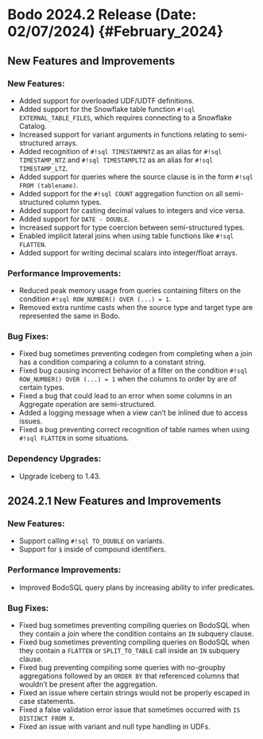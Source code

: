 # Bodo 2024.2 Release (Date: 02/07/2024) {#February_2024}

## New Features and Improvements

### New Features:

- Added support for overloaded UDF/UDTF definitions.
- Added support for the Snowflake table function `#!sql EXTERNAL_TABLE_FILES`, which requires connecting to a Snowflake Catalog.
- Increased support for variant arguments in functions relating to semi-structured arrays.
- Added recognition of `#!sql TIMESTAMPNTZ` as an alias for `#!sql TIMESTAMP_NTZ` and `#!sql TIMESTAMPLTZ` as an alias for `#!sql TIMESTAMP_LTZ`.
- Added support for queries where the source clause is in the form `#!sql FROM (tablename)`.
- Added support for the `#!sql COUNT` aggregation function on all semi-structured column types.
- Added support for casting decimal values to integers and vice versa.
- Added support for `DATE - DOUBLE`.
- Increased support for type coercion between semi-structured types.
- Enabled implicit lateral joins when using table functions like `#!sql FLATTEN`.
- Added support for writing decimal scalars into integer/float arrays.

### Performance Improvements:

- Reduced peak memory usage from queries containing filters on the condition `#!sql ROW_NUMBER() OVER (...) = 1`.
- Removed extra runtime casts when the source type and target type are represented the same in Bodo.

### Bug Fixes:

- Fixed bug sometimes preventing codegen from completing when a join has a condition comparing a column to a constant string.
- Fixed bug causing incorrect behavior of a filter on the condition `#!sql ROW_NUMBER() OVER (...) = 1` when the columns to order by are of certain types.
- Fixed a bug that could lead to an error when some columns in an Aggregate operation are semi-structured.
- Added a logging message when a view can’t be inlined due to access issues.
- Fixed a bug preventing correct recognition of table names when using `#!sql FLATTEN` in some situations.

### Dependency Upgrades:

- Upgrade Iceberg to 1.43.

## 2024.2.1 New Features and Improvements

### New Features:

- Support calling `#!sql TO_DOUBLE` on variants.
- Support for `$` inside of compound identifiers.

### Performance Improvements:

- Improved BodoSQL query plans by increasing ability to infer predicates.

### Bug Fixes:

- Fixed bug sometimes preventing compiling queries on BodoSQL when they contain a join where the condition contains an `IN` subquery clause.
- Fixed bug sometimes preventing compiling queries on BodoSQL when they contain a `FLATTEN` or `SPLIT_TO_TABLE` call inside an `IN` subquery clause.
- Fixed bug preventing compiling some queries with no-groupby aggregations followed by an `ORDER BY` that referenced columns that wouldn’t be present after the aggregation.
- Fixed an issue where certain strings would not be properly escaped in case statements.
- Fixed a false validation error issue that sometimes occurred with `IS DISTINCT FROM X`.
- Fixed an issue with variant and null type handling in UDFs.
